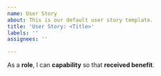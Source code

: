 ```yaml
---
name: User Story
about: This is our default user story template.
title: 'User Story: <Title>'
labels: ''
assignees: ''

---
```


As a **role**, I can **capability** so that **received benefit**.
